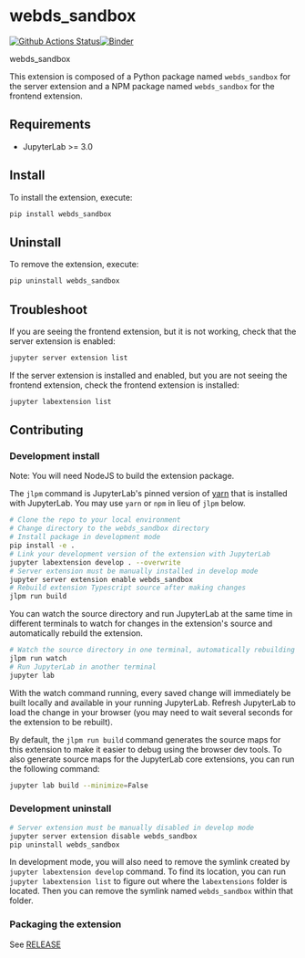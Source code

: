 # webds_sandbox

[![Github Actions Status](https://github.com/github_username/webds_sandbox/workflows/Build/badge.svg)](https://github.com/github_username/webds_sandbox/actions/workflows/build.yml)[![Binder](https://mybinder.org/badge_logo.svg)](https://mybinder.org/v2/gh/github_username/webds_sandbox/main?urlpath=lab)

webds_sandbox


This extension is composed of a Python package named `webds_sandbox`
for the server extension and a NPM package named `webds_sandbox`
for the frontend extension.


## Requirements

* JupyterLab >= 3.0

## Install

To install the extension, execute:

```bash
pip install webds_sandbox
```

## Uninstall

To remove the extension, execute:

```bash
pip uninstall webds_sandbox
```


## Troubleshoot

If you are seeing the frontend extension, but it is not working, check
that the server extension is enabled:

```bash
jupyter server extension list
```

If the server extension is installed and enabled, but you are not seeing
the frontend extension, check the frontend extension is installed:

```bash
jupyter labextension list
```


## Contributing

### Development install

Note: You will need NodeJS to build the extension package.

The `jlpm` command is JupyterLab's pinned version of
[yarn](https://yarnpkg.com/) that is installed with JupyterLab. You may use
`yarn` or `npm` in lieu of `jlpm` below.

```bash
# Clone the repo to your local environment
# Change directory to the webds_sandbox directory
# Install package in development mode
pip install -e .
# Link your development version of the extension with JupyterLab
jupyter labextension develop . --overwrite
# Server extension must be manually installed in develop mode
jupyter server extension enable webds_sandbox
# Rebuild extension Typescript source after making changes
jlpm run build
```

You can watch the source directory and run JupyterLab at the same time in different terminals to watch for changes in the extension's source and automatically rebuild the extension.

```bash
# Watch the source directory in one terminal, automatically rebuilding when needed
jlpm run watch
# Run JupyterLab in another terminal
jupyter lab
```

With the watch command running, every saved change will immediately be built locally and available in your running JupyterLab. Refresh JupyterLab to load the change in your browser (you may need to wait several seconds for the extension to be rebuilt).

By default, the `jlpm run build` command generates the source maps for this extension to make it easier to debug using the browser dev tools. To also generate source maps for the JupyterLab core extensions, you can run the following command:

```bash
jupyter lab build --minimize=False
```

### Development uninstall

```bash
# Server extension must be manually disabled in develop mode
jupyter server extension disable webds_sandbox
pip uninstall webds_sandbox
```

In development mode, you will also need to remove the symlink created by `jupyter labextension develop`
command. To find its location, you can run `jupyter labextension list` to figure out where the `labextensions`
folder is located. Then you can remove the symlink named `webds_sandbox` within that folder.

### Packaging the extension

See [RELEASE](RELEASE.md)
